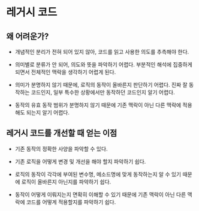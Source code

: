 # 레거시 코드

## 왜 어려운가?

- 개념적인 분리가 전혀 되어 있지 않아, 코드를 읽고 사용한 의도를 추측해야 한다.

- 의미별로 분류가 안 되어, 의도와 뜻을 파악하기 어렵다. 부분적인 해석에 집중하게 되면서 전체적인 맥락을 생각하기 어렵게 된다.

- 의미가 분명하지 않기 때문에, 로직의 동작이 올바른지 판단하기 어렵다. 진짜 잘 동작하는 코드인지, 일부 특수한 상황에서만 동작하던 코드인지 알기 어렵다.

- 동작의 유효 동작 범위가 분명하지 않기 때문에 기존 맥락이 아닌 다른 맥락에 적용해도 되는지 알기 어렵다.

## 레거시 코드를 개선할 때 얻는 이점

- 기존 동작의 정확한 사양을 파악할 수 있다.

- 기존 로직을 어떻게 변경 및 개선을 해야 할지 파악하기 쉽다.

- 로직의 동작이 각각에 부여된 변수명, 메소드명에 맞게 동작하는지 알 수 있기 때문에 로직이 올바른지 아닌지를 파악하기 쉽다.

- 동작이 어떻게 이뤄지는지 면확히 이해할 수 있기 때문에 기존 맥락이 아닌 다른 맥락에 코드를 어떻게 적용할지를 파악하기 쉽다.
